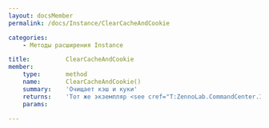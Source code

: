 ```yaml
---
layout: docsMember
permalink: /docs/Instance/ClearCacheAndCookie

categories:
    - Методы расширения Instance

title:          ClearCacheAndCookie
member:
    type:       method
    name:       ClearCacheAndCookie()
    summary:    'Очищает кэш и куки'
    returns:    'Тот же экземпляр <see cref="T:ZennoLab.CommandCenter.Instance" /> для Fluent Interface'
    params:

---
```



